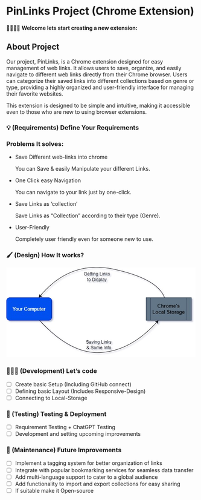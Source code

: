 # PinLinks Project (Chrome Extension)

👋🏻👋🏻 **Welcome lets start creating a new extension:**

## About Project

Our project, PinLinks, is a Chrome extension designed for easy management of web links. It allows users to save, organize, and easily navigate to different web links directly from their Chrome browser. Users can categorize their saved links into different collections based on genre or type, providing a highly organized and user-friendly interface for managing their favorite websites. 

This extension is designed to be simple and intuitive, making it accessible even to those who are new to using browser extensions.

<h3>
💡 (Requirements) Define Your Requirements

</h3>

### Problems It solves:

- Save Different web-links into chrome
    
    You can Save & easily Manipulate your different Links.
    
- One Click easy Navigation
    
    You can navigate to your link just by one-click.
    
- Save Links as ‘collection’
    
    Save Links as “Collection” according to their type (Genre).
    
- User-Friendly
    
    Completely user friendly even for someone new to use. 
    

<h3>
🖌️ (Design) How It works?

</h3>

![PinLinks_Agenda.jpg](asserts/PinLinks_Agenda.jpg)

<h3>
👨🏻‍💻 (Development) Let’s code

</h3>

- [ ]  Create basic Setup (Including GitHub connect)
- [ ]  Defining basic Layout (Includes Responsive-Design)
- [ ]  Connecting to Local-Storage

<h3>
🐞 (Testing) Testing & Deployment

</h3>

- [ ]  Requirement Testing + ChatGPT Testing
- [ ]  Development and setting upcoming improvements

<h3>
🤖 (Maintenance) Future Improvements

</h3>

- [ ]  Implement a tagging system for better organization of links
- [ ]  Integrate with popular bookmarking services for seamless data transfer
- [ ]  Add multi-language support to cater to a global audience
- [ ]  Add functionality to import and export collections for easy sharing
- [ ]  If suitable make it Open-source